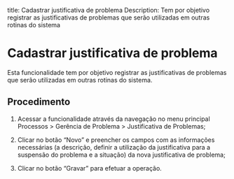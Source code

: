 title: Cadastrar justificativa de problema
Description: Tem por objetivo registrar as justificativas de problemas que serão utilizadas em outras rotinas do sistema
# Cadastrar justificativa de problema

Esta funcionalidade tem por objetivo registrar as justificativas de problemas que serão utilizadas em outras rotinas do sistema.

Procedimento
------------

1.  Acessar a funcionalidade através da navegação no menu principal Processos \>
    Gerência de Problema \> Justificativa de Problemas;

2.  Clicar no botão “Novo” e preencher os campos com as informações necessárias
    (a descrição, definir a utilização da justificativa para a suspensão do
    problema e a situação) da nova justificativa de problema;

3.  Clicar no botão “Gravar” para efetuar a operação.

<!-- !!! tip "About"

    <b>Product/Version:</b> CITSmart | 9.00 &nbsp;&nbsp;
    <b>Updated:</b>01/30/2019 – Larissa Lourenço
